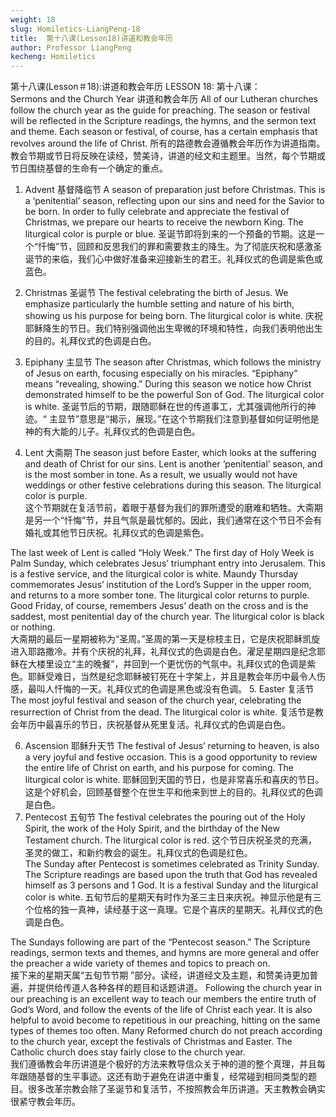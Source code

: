 ```yaml
---
weight: 18
slug: Homiletics-LiangPeng-18
title:  第十八课(Lesson18)讲道和教会年历
author: Professor LiangPeng
kecheng: Homiletics
---
```


第十八课(Lesson＃18):讲道和教会年历
LESSON 18:
第十八课：  
Sermons and the Church Year
讲道和教会年历
All of our Lutheran churches follow the church year as the guide for preaching.  The season or festival will be reflected in the Scripture readings, the hymns, and the sermon text and theme.  Each season or festival, of course, has a certain emphasis that revolves around the life of Christ.
所有的路德教会遵循教会年历作为讲道指南。教会节期或节日将反映在读经，赞美诗，讲道的经文和主题里。当然，每个节期或节日围绕基督的生命有一个确定的重点。
1. Advent   基督降临节
A season of preparation just before Christmas.  This is a ‘penitential’ season,  reflecting upon our sins and need for the Savior to be born.  In order to fully celebrate and appreciate the festival of Christmas, we prepare our hearts to receive the newborn King.  The liturgical color is purple or blue.
圣诞节即将到来的一个预备的节期。这是一个“忏悔”节，回顾和反思我们的罪和需要救主的降生。为了彻底庆祝和感激圣诞节的来临，我们心中做好准备来迎接新生的君王。礼拜仪式的色调是紫色或蓝色。
2. Christmas  圣诞节
The festival celebrating the birth of Jesus.  We emphasize particularly the humble setting and nature of his birth, showing us his purpose for being born.  The liturgical color is white.
庆祝耶稣降生的节日。我们特别强调他出生卑微的环境和特性，向我们表明他出生的目的。礼拜仪式的色调是白色。

3. Epiphany  主显节
The season after Christmas, which follows the ministry of Jesus on earth, focusing especially on his miracles.  “Epiphany” means “revealing, showing.”  During this season we notice how Christ demonstrated himself to be the powerful Son of God.  The liturgical color is white.
圣诞节后的节期，跟随耶稣在世的传道事工，尤其强调他所行的神迹。“  主显节”意思是“揭示，展现。”在这个节期我们注意到基督如何证明他是神的有大能的儿子。礼拜仪式的色调是白色。
4. Lent    大斋期
The season just before Easter, which looks at the suffering and death of Christ for our sins.  Lent is another ‘penitential’ season, and is the most somber in tone.  As a result, we usually would not have weddings or other festive celebrations during this season.  The liturgical color is purple.  
这个节期就在复活节前，着眼于基督为我们的罪所遭受的磨难和牺牲。大斋期是另一个“忏悔”节，并且气氛是最忧郁的。因此，我们通常在这个节日不会有婚礼或其他节日庆祝。礼拜仪式的色调是紫色。

The last week of Lent is called “Holy Week.”  The first day of Holy Week is Palm Sunday, which celebrates Jesus’ triumphant entry into Jerusalem.  This is a festive service, and the liturgical color is white.  Maundy Thursday commemorates Jesus’ institution of the Lord’s Supper in the upper room, and returns to a more somber tone.  The liturgical color returns to purple.  Good Friday, of course, remembers Jesus’ death on the cross and is the saddest, most penitential day of the church year.  The liturgical color is black or nothing.   
大斋期的最后一星期被称为“圣周。”圣周的第一天是棕枝主日，它是庆祝耶稣凯旋进入耶路撒冷。并有个庆祝的礼拜，礼拜仪式的色调是白色。濯足星期四是纪念耶稣在大楼里设立“主的晚餐”，并回到一个更忧伤的气氛中。礼拜仪式的色调是紫色。耶稣受难日，当然是纪念耶稣被钉死在十字架上，并且是教会年历中最令人伤感，最叫人忏悔的一天。礼拜仪式的色调是黑色或没有色调。
5. Easter   复活节
The most joyful festival and season of the church year, celebrating the resurrection of Christ from the dead.  The liturgical color is white.
复活节是教会年历中最喜乐的节日，庆祝基督从死里复活。礼拜仪式的色调是白色。

6. Ascension 耶稣升天节
The festival of Jesus’ returning to heaven, is also a very joyful and festive occasion.  This is a good opportunity to review the entire life of Christ on earth, and his purpose for coming.  The liturgical color is white.
耶稣回到天国的节日，也是非常喜乐和喜庆的节日。这是个好机会，回顾基督整个在世生平和他来到世上的目的。礼拜仪式的色调是白色。
7.  Pentecost  五旬节
The festival celebrates the pouring out of the Holy Spirit, the work of the Holy Spirit, and the birthday of the New Testament church.  The liturgical color is red.
这个节日庆祝圣灵的充满，圣灵的做工，和新约教会的诞生。礼拜仪式的色调是红色。  
The Sunday after Pentecost is sometimes celebrated as Trinity Sunday.  The Scripture readings are based upon the truth that God has revealed himself as 3 persons and 1 God.  It is a festival Sunday and the liturgical color is white.
五旬节后的星期天有时作为圣三主日来庆祝。神显示他是有三个位格的独一真神，读经基于这一真理。它是个喜庆的星期天。礼拜仪式的色调是白色。

The Sundays following are part of the “Pentecost season.”  The Scripture readings, sermon texts and themes, and hymns are more general and offer the preacher a wide variety of themes and topics to preach on.   
接下来的星期天属“五旬节节期 ”部分。读经，讲道经文及主题，和赞美诗更加普遍，并提供给传道人各种各样的题目和话题讲道。
Following the church year in our preaching is an excellent way to teach our members the entire truth of God’s Word, and follow the events of the life of Christ each year.  It is also helpful to avoid become to repetitious in our preaching, hitting on the same types of themes too often.  Many Reformed church do not preach according to the church year, except the festivals of Christmas and Easter.  The Catholic church does stay fairly close to the church year.    
我们遵循教会年历讲道是个极好的方法来教导信众关于神的道的整个真理，并且每年跟随基督的生平事迹。这还有助于避免在讲道中重复，经常碰到相同类型的题目。很多改革宗教会除了圣诞节和复活节，不按照教会年历讲道。天主教教会确实很紧守教会年历。
